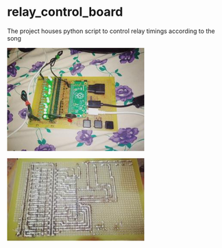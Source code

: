 # relay_control_board

The project houses python script to control relay timings according to the song

![alt text](circuit.png "Curcuit Board")

![alt text](circuit_trace.png "Curcuit Trace")
